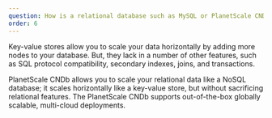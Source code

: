 ```yaml
---
question: How is a relational database such as MySQL or PlanetScale CNDb different from a key value store?
order: 6
---
```


Key-value stores allow you to scale your data horizontally by adding more nodes to your database. But, they lack in a number of other features, such as SQL protocol compatibility, secondary indexes, joins, and transactions.

PlanetScale CNDb allows you to scale your relational data like a NoSQL database; it scales horizontally like a key-value store, but without sacrificing relational features. The PlanetScale CNDb supports out-of-the-box globally scalable, multi-cloud deployments.
